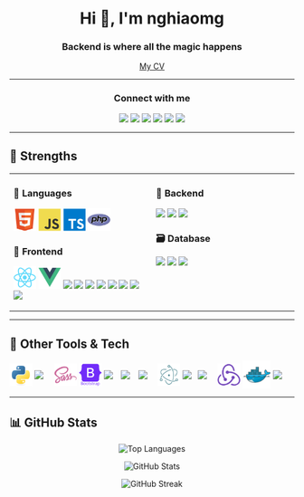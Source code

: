 <h1 align="center">Hi 👋, I'm nghiaomg</h1>
<h3 align="center">Backend is where all the magic happens</h3>
<p align="center">
  <a href="https://nghiaomg.site/" target="_blank">My CV</a>
</p>

---

<h3 align="center">Connect with me</h3>
<p align="center">
  <a href="https://codepen.io/nghiaomg" target="_blank"><img src="https://raw.githubusercontent.com/rahuldkjain/github-profile-readme-generator/master/src/images/icons/Social/codepen.svg" height="30" /></a>
  <a href="https://twitter.com/nghiaomg" target="_blank"><img src="https://raw.githubusercontent.com/rahuldkjain/github-profile-readme-generator/master/src/images/icons/Social/twitter.svg" height="30" /></a>
  <a href="https://stackoverflow.com/users/19759769" target="_blank"><img src="https://raw.githubusercontent.com/rahuldkjain/github-profile-readme-generator/master/src/images/icons/Social/stack-overflow.svg" height="30" /></a>
  <a href="https://fb.com/ltn166" target="_blank"><img src="https://raw.githubusercontent.com/rahuldkjain/github-profile-readme-generator/master/src/images/icons/Social/facebook.svg" height="30" /></a>
  <a href="https://instagram.com/nghiaomg" target="_blank"><img src="https://raw.githubusercontent.com/rahuldkjain/github-profile-readme-generator/master/src/images/icons/Social/instagram.svg" height="30" /></a>
  <a href="https://www.youtube.com/c/nghiaomg" target="_blank"><img src="https://raw.githubusercontent.com/rahuldkjain/github-profile-readme-generator/master/src/images/icons/Social/youtube.svg" height="30" /></a>
</p>

---

## 💪 Strengths

<table align="center">
<tr>
<td valign="top" width="50%">

### 🧠 Languages
<p>
  <img src="https://raw.githubusercontent.com/devicons/devicon/master/icons/html5/html5-original.svg" width="40" />
  <img src="https://raw.githubusercontent.com/devicons/devicon/master/icons/javascript/javascript-original.svg" width="40" />
  <img src="https://raw.githubusercontent.com/devicons/devicon/master/icons/typescript/typescript-original.svg" width="40" />
  <img src="https://raw.githubusercontent.com/devicons/devicon/master/icons/php/php-original.svg" width="40" />
</p>

### 🎨 Frontend
<p>
  <img src="https://raw.githubusercontent.com/devicons/devicon/master/icons/react/react-original.svg" width="40" />
  <img src="https://raw.githubusercontent.com/devicons/devicon/master/icons/vuejs/vuejs-original.svg" width="40" />
  <img src="https://cdn.worldvectorlogo.com/logos/nextjs-2.svg" width="40" />
  <img src="https://www.vectorlogo.zone/logos/nuxtjs/nuxtjs-icon.svg" width="40" />
  <img src="https://www.vectorlogo.zone/logos/tailwindcss/tailwindcss-icon.svg" width="40" />
  <img src="https://mui.com/static/logo.png" width="40" />
  <img src="https://encrypted-tbn0.gstatic.com/images?q=tbn:ANd9GcRN7iZ0mrOHd8-uAfFLcTL_NctfOeIyEbq1_K0KUYuNJ-rn1BF5lP3_OYjXeLjmpISVV40&usqp=CAU" width="40" />
  <img src="https://gw.alipayobjects.com/zos/rmsportal/KDpgvguMpGfqaHPjicRK.svg" width="40" />
  <img src="https://www.svgrepo.com/show/353527/bulma.svg" width="40" />
  <img src="https://www.svgrepo.com/show/452242/jquery.svg" width="40" />
</p>

</td>
<td valign="top" width="50%">

### 🧩 Backend
<p>
  <img src="https://www.svgrepo.com/show/303658/nodejs-1-logo.svg" width="40" />
  <img src="https://cdn.worldvectorlogo.com/logos/codeigniter.svg" width="40" />
  <img src="https://www.svgrepo.com/show/353724/express.svg" width="40" />
</p>

### 🗃️ Database
<p>
  <img src="https://www.svgrepo.com/show/303251/mysql-logo.svg" width="40" />
  <img src="https://www.svgrepo.com/show/331488/mongodb.svg" width="40" />
  <img src="https://cdn4.iconfinder.com/data/icons/redis-2/1451/Untitled-2-512.png" width="40" />
</p>

</td>
</tr>
</table>

---

## 🧰 Other Tools & Tech

<p style="display: flex; align-items: center; justify-content: center; gap: 4px;" align="center">
  <img src="https://raw.githubusercontent.com/devicons/devicon/master/icons/python/python-original.svg" width="40" />
  <img src="https://www.svgrepo.com/show/355038/golang.svg" width="40" />
  <img src="https://raw.githubusercontent.com/devicons/devicon/master/icons/sass/sass-original.svg" width="40" />
  <img src="https://raw.githubusercontent.com/devicons/devicon/master/icons/bootstrap/bootstrap-plain-wordmark.svg" width="40" />
  <img src="https://upload.wikimedia.org/wikipedia/commons/1/1b/Svelte_Logo.svg" width="35" />
  <img src="https://bestofjs.org/logos/vuetify.svg" width="35" />
  <img src="https://www.chartjs.org/media/logo-title.svg" width="40" />
  <img src="https://raw.githubusercontent.com/devicons/devicon/master/icons/electron/electron-original.svg" width="40" />
  <img src="https://www.vectorlogo.zone/logos/pptrdev/pptrdev-official.svg" width="30" />
  <img src="https://www.svgrepo.com/show/353985/laravel.svg" width="40" />
  <img src="https://raw.githubusercontent.com/devicons/devicon/master/icons/redux/redux-original.svg" width="40" />
  <img src="https://raw.githubusercontent.com/devicons/devicon/master/icons/docker/docker-original.svg" width="50" />
  <img src="https://blog.taskforce.sh/content/images/2021/10/321329510-vector--1--3.png" width="50" />
</p>


---

## 📊 GitHub Stats

<p align="center">
  <img src="https://github-readme-stats.vercel.app/api/top-langs?username=nghiaomg&show_icons=true&locale=en&layout=compact" alt="Top Languages" />
</p>
<p align="center">
  <img src="https://github-readme-stats.vercel.app/api?username=nghiaomg&show_icons=true&locale=en" alt="GitHub Stats" />
</p>
<p align="center">
  <img src="https://github-readme-streak-stats.herokuapp.com/?user=nghiaomg&" alt="GitHub Streak" />
</p>

